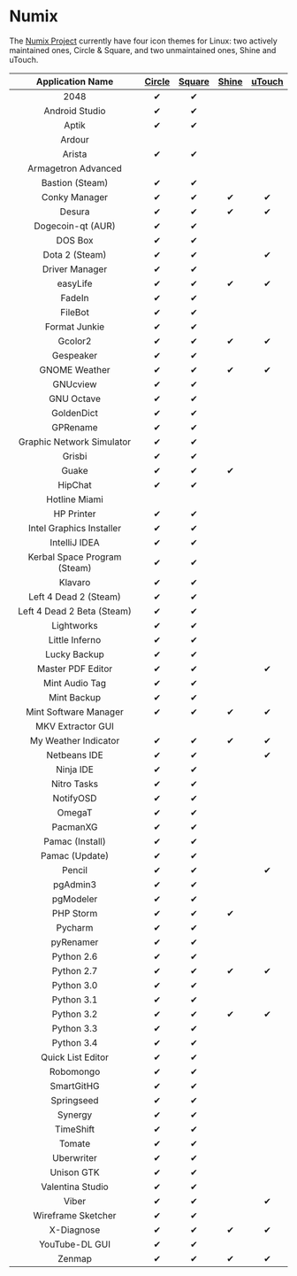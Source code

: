 Numix
================

The [Numix Project](http://numixproject.org/) currently have four icon themes for Linux: two actively maintained ones, Circle & Square, and two unmaintained ones, Shine and uTouch.

| Application Name | [Circle](http://me4oslav.deviantart.com/art/Numix-Circle-Linux-Desktop-Icon-Theme-414741466) | [Square](http://satya164.deviantart.com/art/Numix-Square-icons-446392650) | [Shine](https://github.com/numixproject/numix-icon-theme-shine) | [uTouch](http://me4oslav.deviantart.com/art/Numix-uTouch-Linux-Desktop-Icon-Theme-389122876) |
| :---------------: | :---------------: | :---------------: | :---------------: | :---------------: |
| 2048 | ✔ | ✔ |   |   |
| Android Studio | ✔ | ✔ |   |   |
| Aptik | ✔ | ✔ |   |   |
| Ardour |   |   |   |   |
| Arista | ✔ | ✔ |   |   |
| Armagetron Advanced |   |   |   |   |
| Bastion (Steam) | ✔ | ✔ |   |   |
| Conky Manager | ✔ | ✔ | ✔ | ✔ |
| Desura | ✔ | ✔ | ✔ | ✔ |
| Dogecoin-qt (AUR) | ✔ | ✔ |   |   |
| DOS Box | ✔ | ✔ |   |   |
| Dota 2 (Steam) | ✔ | ✔ |   | ✔ |
| Driver Manager | ✔ | ✔ |   |   |
| easyLife | ✔ | ✔ | ✔ | ✔ |
| FadeIn | ✔ | ✔ |   |   |
| FileBot | ✔ | ✔ |   |   |
| Format Junkie | ✔ | ✔ |   |   |
| Gcolor2 | ✔ | ✔ | ✔ | ✔ |
| Gespeaker | ✔ | ✔ |   |   |
| GNOME Weather | ✔ | ✔ | ✔ | ✔ |
| GNUcview | ✔ | ✔ |   |   |
| GNU Octave | ✔ | ✔ |   |   |
| GoldenDict | ✔ | ✔ |   |   |
| GPRename | ✔ | ✔ |   |   |
| Graphic Network Simulator | ✔ | ✔ |   |   |
| Grisbi | ✔ | ✔ |   |   |
| Guake | ✔ | ✔ | ✔ |   |
| HipChat | ✔ | ✔ |   |   |
| Hotline Miami |   |   |   |   |
| HP Printer | ✔ | ✔ |   |   |
| Intel Graphics Installer | ✔ | ✔ |   |   |
| IntelliJ IDEA | ✔ | ✔ |   |   |
| Kerbal Space Program (Steam) | ✔ | ✔ |   |   |
| Klavaro | ✔ | ✔ |   |   |
| Left 4 Dead 2 (Steam) | ✔ | ✔ |   |   |
| Left 4 Dead 2 Beta (Steam) | ✔ | ✔ |   |   |
| Lightworks | ✔ | ✔ |   |   |
| Little Inferno | ✔ | ✔ |   |   |
| Lucky Backup | ✔ | ✔ |   |   |
| Master PDF Editor | ✔ | ✔ |   | ✔ |
| Mint Audio Tag | ✔ | ✔ |   |   |
| Mint Backup | ✔ | ✔ |   |   |
| Mint Software Manager | ✔ | ✔ | ✔ | ✔ |
| MKV Extractor GUI |   |   |   |   |
| My Weather Indicator | ✔ | ✔ | ✔ | ✔ |
| Netbeans IDE | ✔ | ✔ |   | ✔ |
| Ninja IDE | ✔ | ✔ |   |   |
| Nitro Tasks | ✔ | ✔ |   |   |
| NotifyOSD | ✔ | ✔ |   |   |
| OmegaT | ✔ | ✔ |   |   |
| PacmanXG | ✔ | ✔ |   |   |
| Pamac (Install) | ✔ | ✔ |   |   |
| Pamac (Update) | ✔ | ✔ |   |   |
| Pencil | ✔ | ✔ |   | ✔ |
| pgAdmin3 | ✔ | ✔ |   |   |
| pgModeler | ✔ | ✔ |   |   |
| PHP Storm | ✔ | ✔ | ✔ |   |
| Pycharm | ✔ | ✔ |   |   |
| pyRenamer | ✔ | ✔ |   |   |
| Python 2.6 | ✔ | ✔ |   |   |
| Python 2.7 | ✔ | ✔ | ✔ | ✔ |
| Python 3.0 | ✔ | ✔ |   |   |
| Python 3.1 | ✔ | ✔ |   |   |
| Python 3.2 | ✔ | ✔ | ✔ | ✔ |
| Python 3.3 | ✔ | ✔ |   |   |
| Python 3.4 | ✔ | ✔ |   |   |
| Quick List Editor | ✔ | ✔ |   |   |
| Robomongo | ✔ | ✔ |   |   |
| SmartGitHG | ✔ | ✔ |   |   |
| Springseed | ✔ | ✔ |   |   |
| Synergy | ✔ | ✔ |   |   |
| TimeShift | ✔ | ✔ |   |   |
| Tomate | ✔ | ✔ |   |   |
| Uberwriter | ✔ | ✔ |   |   |
| Unison GTK | ✔ | ✔ |   |   |
| Valentina Studio | ✔ | ✔ |   |   |
| Viber | ✔ | ✔ |   | ✔ |
| Wireframe Sketcher | ✔ | ✔ |   |   |
| X-Diagnose | ✔ | ✔ | ✔ | ✔ |
| YouTube-DL GUI | ✔ | ✔ |   |   |
| Zenmap | ✔ | ✔ | ✔ | ✔ |